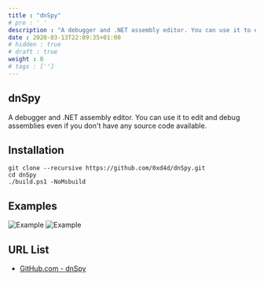 ```yaml
---
title : "dnSpy"
# pre : ' '
description : "A debugger and .NET assembly editor. You can use it to edit and debug assemblies even if you don't have any source code available."
date : 2020-03-13T22:09:35+01:00
# hidden : true
# draft : true
weight : 0
# tags : ['']
---
```


## dnSpy

A debugger and .NET assembly editor. You can use it to edit and debug assemblies even if you don't have any source code available.

## Installation

```plain
git clone --recursive https://github.com/0xd4d/dnSpy.git
cd dnSpy
./build.ps1 -NoMsbuild
```

## Examples

![Example](images/example-1.gif)
![Example](images/example-2.gif)

## URL List

- [GitHub.com - dnSpy](https://github.com/0xd4d/dnSpy)

